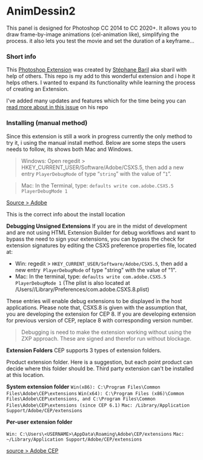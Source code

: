 # AnimDessin2
This panel is designed for Photoshop CC 2014 to CC 2020+. It allows you to draw frame-by-image animations (cel-animation like), simplifying the process. it also lets you test the movie and set the duration of a keyframe…

### Short info
This [Photoshop Extension](https://helpx.adobe.com/photoshop/kb/plug-ins-extensions-photoshop-cc.html) was created by [Stéphane Baril](https://github.com/sbaril/Photoshop-Animation) aka sbaril with help of others. This repo is my add to this wonderful extension and i hope it helps others. I wanted to expand its functionality while learning the process of creating an Extension. 

I've added many updates and features which for the time being you can [read more about in this issue](https://github.com/sbaril/Photoshop-Animation/issues/8) on his repo


### Installing (manual method)
Since this extension is still a work in progress currently the only method to try it, i using the manual install method. Below are some steps the users needs to follow, its shows both Mac and Windows.

> Windows: Open regedit > HKEY_CURRENT_USER/Software/Adobe/CSXS.5, then add a new entry `PlayerDebugMode` of type “`string`” with the value of “`1`”.

> Mac: In the Terminal, type: `defaults write com.adobe.CSXS.5 PlayerDebugMode 1`

[Source > Adobe](https://github.com/Adobe-CEP/Getting-Started-guides/tree/d85c8e861ef90bb5c3443516d45c631e9fdebd7f/Client-side%20Debugging)

This is the correct info about the install location


**Debugging Unsigned Extensions**
If you are in the midst of development and are not using HTML Extension Builder for debug workflows and want to bypass the need to sign your extensions, you can bypass the check for extension signatures by editing the CSXS preference properties file, located at:

- Win: regedit > `HKEY_CURRENT_USER/Software/Adobe/CSXS.5`, then add a new entry` PlayerDebugMode` of type "string" with the value of "1".
- Mac: In the terminal, type: `defaults write com.adobe.CSXS.5 PlayerDebugMode 1` (The plist is also located at /Users/<username>/Library/Preferences/com.adobe.CSXS.8.plist)

These entries will enable debug extensions to be displayed in the host applications. Please note that, CSXS.8 is given with the assumption that, you are developing the extension for CEP 8. If you are developing extension for previous version of CEP, replace 8 with corresponding version number.

> Debugging is need to make the extension working without using the ZXP approach. These are signed and therefor run without blockage.

**Extension Folders**
CEP supports 3 types of extension folders.

Product extension folder. Here is a suggestion, but each point product can decide where this folder should be. Third party extension can't be installed at this location.

**System extension folder**
```Win(x86): C:\Program Files\Common Files\Adobe\CEP\extensions```
```Win(x64): C:\Program Files (x86)\Common Files\Adobe\CEP\extensions, and C:\Program Files\Common Files\Adobe\CEP\extensions (since CEP 6.1)```
```Mac: /Library/Application Support/Adobe/CEP/extensions```


**Per-user extension folder**

```Win: C:\Users\<USERNAME>\AppData\Roaming\Adobe\CEP/extensions```
```Mac: ~/Library/Application Support/Adobe/CEP/extensions```

[source > Adobe CEP](https://github.com/Adobe-CEP/CEP-Resources/blob/master/CEP_8.x/Documentation/CEP%208.0%20HTML%20Extension%20Cookbook.md#extension-folders
)

